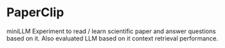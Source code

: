 # PaperClip
miniLLM Experiment to read / learn scientific paper and answer questions based on it. Also evaluated LLM based on it context retrieval performance.
